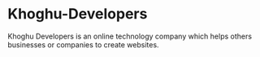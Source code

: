 # Khoghu-Developers
Khoghu Developers is an online technology company which helps others businesses or companies to create websites.
